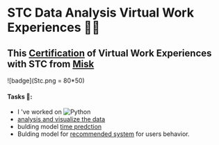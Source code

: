 # STC Data Analysis Virtual Work Experiences 👨‍💻


## This [Certification](Image/Cetification_STC.pdf) of Virtual Work Experiences with STC from [Misk](https://hub.misk.org.sa/programs/skills/virtual-work-experience-data-analysis-at-stc/)


![badge](Stc.png = 80*50) 


#### Tasks 📩:
-  I 've worked on ![Python](https://img.shields.io/badge/python-3670A0?style=flat&logo=python&logoColor=ffdd54) 
- [analysis and visualize the data](<Task 1>)
-  bulding model [time predction](<task 2>) 
- Bulding model for [recommended system](<Task 3>) for users behavior.
